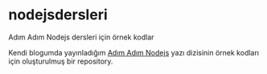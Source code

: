 # nodejsdersleri
Adım Adım Nodejs dersleri için örnek kodlar

Kendi blogumda yayınladığım [Adım Adım Nodejs](http://www.emrekacan.net/adim-adim-nodejs/) yazı dizisinin örnek kodları için oluşturulmuş bir repository.
